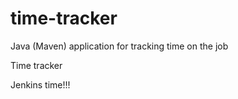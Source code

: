 # time-tracker
Java (Maven) application for tracking time on the job

Time tracker

Jenkins time!!!
